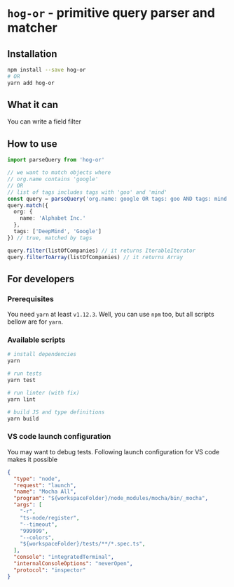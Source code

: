 # `hog-or` - primitive query parser and matcher

## Installation

```bash
npm install --save hog-or
# OR
yarn add hog-or
```

## What it can

You can write a field filter

## How to use

```typescript
import parseQuery from 'hog-or'

// we want to match objects where
// org.name contains 'google'
// OR
// list of tags includes tags with 'goo' and 'mind'
const query = parseQuery('org.name: google OR tags: goo AND tags: mind')
query.match({
  org: {
    name: 'Alphabet Inc.'
  },
  tags: ['DeepMind', 'Google']
}) // true, matched by tags

query.filter(listOfCompanies) // it returns IterableIterator
query.filterToArray(listOfCompanies) // it returns Array
```


## For developers

### Prerequisites

You need `yarn` at least `v1.12.3`. Well, you can use `npm` too, but all scripts bellow are for `yarn`.

### Available scripts

```bash
# install dependencies
yarn

# run tests
yarn test

# run linter (with fix)
yarn lint

# build JS and type definitions
yarn build
```

### VS code launch configuration
You may want to debug tests. Following launch configuration for VS code makes it possible

```json
{
  "type": "node",
  "request": "launch",
  "name": "Mocha All",
  "program": "${workspaceFolder}/node_modules/mocha/bin/_mocha",
  "args": [
    "-r",
    "ts-node/register",
    "--timeout",
    "999999",
    "--colors",
    "${workspaceFolder}/tests/**/*.spec.ts",
  ],
  "console": "integratedTerminal",
  "internalConsoleOptions": "neverOpen",
  "protocol": "inspector"
}
```
